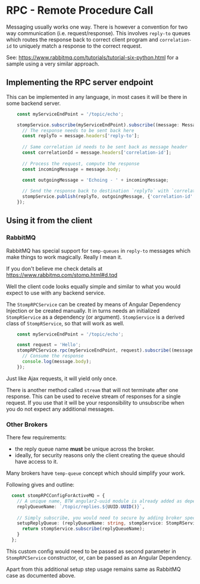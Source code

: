 # RPC - Remote Procedure Call

Messaging usually works one way.
There is however a convention for two way communication (i.e. request/response).
This involves `reply-to` queues which routes the response back to correct client program
and `correlation-id` to uniquely match a response to the correct request.

See: https://www.rabbitmq.com/tutorials/tutorial-six-python.html for a sample using
a very similar approach.

## Implementing the RPC server endpoint

This can be implemented in any language, in most cases it will be there in some backend server.

```typescript
    const myServiceEndPoint = '/topic/echo';

    stompService.subscribe(myServiceEndPoint).subscribe((message: Message) => {
      // The response needs to be sent back here
      const replyTo = message.headers['reply-to'];
      
      // Same correlation id needs to be sent back as message header
      const correlationId = message.headers['correlation-id'];
      
      // Process the request, compute the response
      const incomingMessage = message.body;

      const outgoingMessage = 'Echoing - ' + incomingMessage;
      
      // Send the response back to destination `replyTo` with `correlation-id` header
      stompService.publish(replyTo, outgoingMessage, {'correlation-id' : correlationId});
    });
```

## Using it from the client

### RabbitMQ

RabbitMQ has special support for `temp-queues` in `reply-to` messages
which make things to work magically. Really I mean it.

If you don't believe me check details at https://www.rabbitmq.com/stomp.html#d.tqd

Well the client code looks equally simple and similar to what you would expect
to use with any backend service.

The `StompRPCService` can be created by means of Angular Dependency Injection
or be created manually.
It in turns needs an initialized `StompRService` as
a dependency (or argument).
`StompService` is a derived class of `StompRService`, so that will work as well.

```typescript
    const myServiceEndPoint = '/topic/echo';

    const request = 'Hello';
    stompRPCService.rpc(myServiceEndPoint, request).subscribe((message: Message) => {
      // Consume the response
      console.log(message.body);
    });
```

Just like Ajax requests, it will yield only once.

There is another method called `stream` that will not terminate after one response.
This can be used to receive stream of responses for a single request.
If you use that it will be your responsibility to unsubscribe when you do not expect
any additional messages.

### Other Brokers

There few requirements:

- the reply queue name **must** be unique across the broker.
- ideally, for security reasons only the client creating the queue should have access to it.

Many brokers have `temp-queue` concept which should simplify your work. 

Following gives and outline:

```typescript
  const stompRPCConfigForActiveMQ = {
    // A unique name, BTW angular2-uuid module is already added as dependency
    replyQueueName: `/topic/replies.${UUID.UUID()}`,
    
    // Simply subscribe, you would need to secure by adding broker specific options
    setupReplyQueue: (replyQueueName: string, stompService: StompRService) => {
      return stompService.subscribe(replyQueueName);
    }
  };
```

This custom config would need to be passed as second parameter in `StompRPCService`
constructor, or, can be passed as an Angular Dependency.

Apart from this additional setup step usage remains same as RabbitMQ case as documented above.
